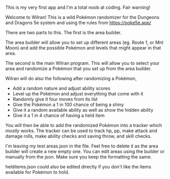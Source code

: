 This is my very first app and I'm a total noob at coding. Fair warning!

Welcome to Wilran! This is a wild Pokémon randomizer for the Dungeons and Dragons 5e system and using the rules from https://poke5e.app/


There are two parts to this. The first is the area builder.

The area builder will allow you to set up different areas (eg. Route 1, or Mnt Moon) and add the possible Pokémon and levels that might appear in that area.


The second is the main Wilran program. This will allow you to select your area and randomize a Pokémon that you set up from the area builder.

Wilran will do also the following after randomizing a Pokémon,
- Add a random nature and adjust ability scores
- Level up the Pokémon and adjust everything that come with it
- Randomly give it four moves from its list
- Give the Pokémon a 1 in 100 chance of being a shiny
- Give it a random available ability as well as show the hidden ability
- Give it a 1 in 4 chance of having a held item

You will then be able to add the randomized Pokémon into a tracker which *mostly* works. The tracker can be used to track hp, pp, make attack and damage rolls, make ability checks and saving throw, and skill checks.


I'm leaving my test areas.json in the file. Feel free to delete it as the area builder will create a new empty one. You can edit areas using the builder or manually from the json. Make sure you keep the formatting the same. 

helditems.json could also be edited directly if you don't like the items available for Pokémon to hold.
